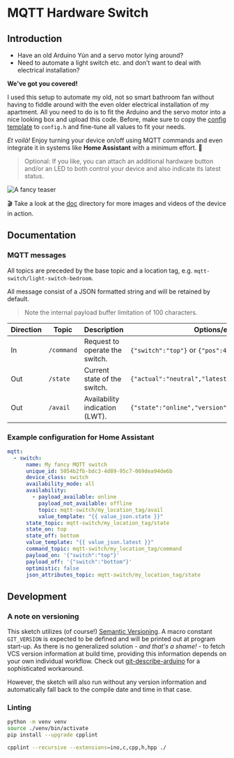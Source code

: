 # MQTT Hardware Switch

## Introduction

* Have an old Arduino Yún and a servo motor lying around?
* Need to automate a light switch etc. and don't want to deal with electrical
installation?

**We've got you covered!**

I used this setup to automate my old, not so smart bathroom fan without having to fiddle around with
the even older electrical installation of my apartment. All you need to do is to fit the Arduino
and the servo motor into a nice looking box and upload this code. Before, make sure to copy the
[config template](./config.template.h) to `config.h` and fine-tune all values to fit your needs.

*Et voilà!* Enjoy turning your device on/off using MQTT commands and even integrate it in systems
like **Home Assistant** with a minimum effort. :tada:

> Optional: If you like, you can attach an additional hardware button and/or an LED to both control
your device and also indicate its latest status.

![A fancy teaser](./doc/action.gif)

:clapper: Take a look at the [doc](./doc) directory for more images and videos of the device in
action.

## Documentation

### MQTT messages

All topics are preceded by the base topic and a location tag, e.g.
`mqtt-switch/light-switch-bedroom`.

All message consist of a JSON formatted string and will be retained by default.

> Note the internal payload buffer limitation of 100 characters.

| Direction | Topic       | Description                     | Options/example                                           |
|-----------|-------------|---------------------------------|-----------------------------------------------------------|
| In        | `/command`  | Request to operate the switch.  | `{"switch":"top"}` or `{"pos":42}` for testing            |
| Out       | `/state`    | Current state of the switch.    | `{"actual":"neutral","latest":"top","trigger":"mqtt"}`    |
| Out       | `/avail`    | Availability indication (LWT).  | `{"state":"online","version":"Oct 30 2023 10:54:00"}`     |

### Example configuration for Home Assistant

```yaml
mqtt:
  - switch:
      name: My fancy MQTT switch
      unique_id: 5054b2fb-bdc3-4d89-95c7-069dea94de6b
      device_class: switch
      availability_mode: all
      availability:
        - payload_available: online
          payload_not_available: offline
          topic: mqtt-switch/my_location_tag/avail
          value_template: "{{ value_json.state }}"
      state_topic: mqtt-switch/my_location_tag/state
      state_on: top
      state_off: bottom
      value_template: "{{ value_json.latest }}"
      command_topic: mqtt-switch/my_location_tag/command
      payload_on: '{"switch":"top"}'
      payload_off: '{"switch":"bottom"}'
      optimistic: false
      json_attributes_topic: mqtt-switch/my_location_tag/state
```

## Development

### A note on versioning

This sketch utilizes (of course!) [Semantic Versioning](https://semver.org/). A macro constant
`GIT_VERSION` is expected to be defined and will be printed out at program start-up. As there is no
generalized solution - *and that's a shame!* - to fetch VCS version information at build time,
providing this information depends on your own individual workflow. Check out
[git-describe-arduino](https://github.com/fabianoriccardi/git-describe-arduino) for a sophisticated
workaround.

However, the sketch will also run without any version information and automatically fall back to the
compile date and time in that case.

### Linting

```sh
python -m venv venv
source ./venv/bin/activate
pip install --upgrade cpplint

cpplint --recursive --extensions=ino,c,cpp,h,hpp ./
```
